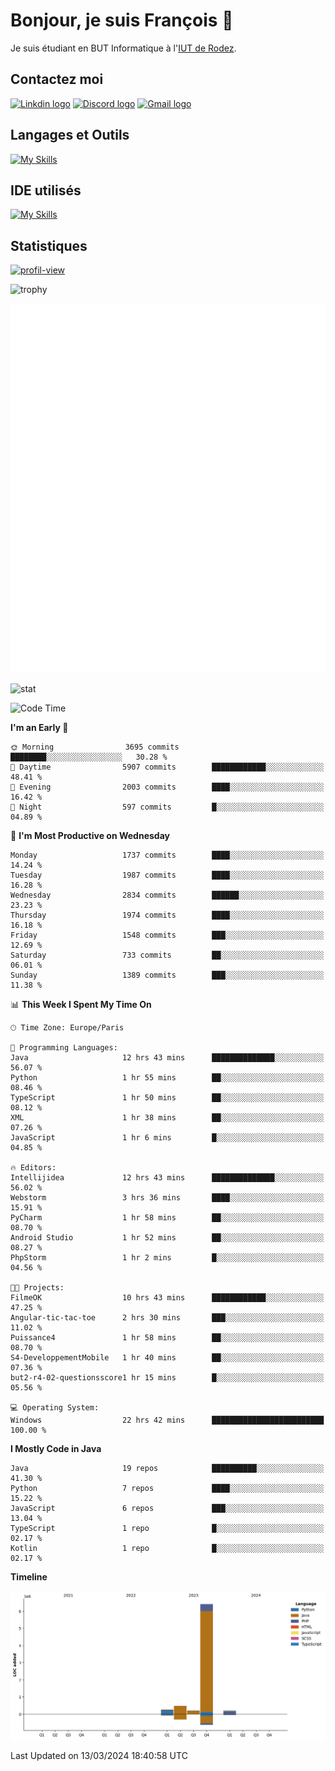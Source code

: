 # Bonjour, je suis François 👋

Je suis étudiant en BUT Informatique à l'[IUT de Rodez](https://iut-rodez.fr).

## Contactez moi

<p>
<a href="https://www.linkedin.com/in/fran%C3%A7ois-de-saint-palais-00985327a/" target="blank"><img src="https://img.shields.io/badge/LinkedIn-0077B5?style=for-the-badge&logo=linkedin&logoColor=white" alt="Linkdin logo"/></a>
<a href="https://discord.gg/francis389" target="blank"><img src="https://img.shields.io/badge/Discord-7289DA?style=for-the-badge&logo=discord&logoColor=white" alt="Discord logo" /></a>
<a href="mailto:francois-sp@gmx.fr" target="blank"><img src="https://img.shields.io/badge/Gmail-D14836?style=for-the-badge&logo=gmail&logoColor=white" alt="Gmail logo"/></a> 
</p>

## Langages et Outils

[![My Skills](https://skillicons.dev/icons?i=java,py,kotlin,git,html,css,sass,vue,angular,react,bootstrap,js,ts,php,mysql,sqlite,grafana,linux,windows,figma,postman)](https://skillicons.dev)

## IDE utilisés

[![My Skills](https://skillicons.dev/icons?i=idea,phpstorm,pycharm,androidstudio,vscode,webstorm,eclipse)](https://skillicons.dev)

## Statistiques

[![profil-view](https://komarev.com/ghpvc/?username=francois389&label=Profile%20views&color=0e75b6&style=flat)](https://github.com/ryo-ma/github-profile-trophy)

![trophy](https://github-profile-trophy.vercel.app/?username=Francois389&theme=onedark&column=-1)

![top-lang](https://raw.githubusercontent.com/Francois389/github-stat/master/generated/languages.svg#gh-dark-mode-only)
![](https://raw.githubusercontent.com/Francois389/github-stat/master/generated/overview.svg#gh-dark-mode-only)

![stat](https://github-readme-stats.vercel.app/api?username=francois389&show_icons=true&locale=fr&theme=onedark)

<!--START_SECTION:waka-->
![Code Time](http://img.shields.io/badge/Code%20Time-32%20hrs%2024%20mins-blue)

**I'm an Early 🐤** 

```text
🌞 Morning                3695 commits        ████████░░░░░░░░░░░░░░░░░   30.28 % 
🌆 Daytime                5907 commits        ████████████░░░░░░░░░░░░░   48.41 % 
🌃 Evening                2003 commits        ████░░░░░░░░░░░░░░░░░░░░░   16.42 % 
🌙 Night                  597 commits         █░░░░░░░░░░░░░░░░░░░░░░░░   04.89 % 
```
📅 **I'm Most Productive on Wednesday** 

```text
Monday                   1737 commits        ████░░░░░░░░░░░░░░░░░░░░░   14.24 % 
Tuesday                  1987 commits        ████░░░░░░░░░░░░░░░░░░░░░   16.28 % 
Wednesday                2834 commits        ██████░░░░░░░░░░░░░░░░░░░   23.23 % 
Thursday                 1974 commits        ████░░░░░░░░░░░░░░░░░░░░░   16.18 % 
Friday                   1548 commits        ███░░░░░░░░░░░░░░░░░░░░░░   12.69 % 
Saturday                 733 commits         ██░░░░░░░░░░░░░░░░░░░░░░░   06.01 % 
Sunday                   1389 commits        ███░░░░░░░░░░░░░░░░░░░░░░   11.38 % 
```


📊 **This Week I Spent My Time On** 

```text
🕑︎ Time Zone: Europe/Paris

💬 Programming Languages: 
Java                     12 hrs 43 mins      ██████████████░░░░░░░░░░░   56.07 % 
Python                   1 hr 55 mins        ██░░░░░░░░░░░░░░░░░░░░░░░   08.46 % 
TypeScript               1 hr 50 mins        ██░░░░░░░░░░░░░░░░░░░░░░░   08.12 % 
XML                      1 hr 38 mins        ██░░░░░░░░░░░░░░░░░░░░░░░   07.26 % 
JavaScript               1 hr 6 mins         █░░░░░░░░░░░░░░░░░░░░░░░░   04.85 % 

🔥 Editors: 
Intellijidea             12 hrs 43 mins      ██████████████░░░░░░░░░░░   56.02 % 
Webstorm                 3 hrs 36 mins       ████░░░░░░░░░░░░░░░░░░░░░   15.91 % 
PyCharm                  1 hr 58 mins        ██░░░░░░░░░░░░░░░░░░░░░░░   08.70 % 
Android Studio           1 hr 52 mins        ██░░░░░░░░░░░░░░░░░░░░░░░   08.27 % 
PhpStorm                 1 hr 2 mins         █░░░░░░░░░░░░░░░░░░░░░░░░   04.56 % 

🐱‍💻 Projects: 
FilmeOK                  10 hrs 43 mins      ████████████░░░░░░░░░░░░░   47.25 % 
Angular-tic-tac-toe      2 hrs 30 mins       ███░░░░░░░░░░░░░░░░░░░░░░   11.02 % 
Puissance4               1 hr 58 mins        ██░░░░░░░░░░░░░░░░░░░░░░░   08.70 % 
S4-DeveloppementMobile   1 hr 40 mins        ██░░░░░░░░░░░░░░░░░░░░░░░   07.36 % 
but2-r4-02-questionsscore1 hr 15 mins        █░░░░░░░░░░░░░░░░░░░░░░░░   05.56 % 

💻 Operating System: 
Windows                  22 hrs 42 mins      █████████████████████████   100.00 % 
```

**I Mostly Code in Java** 

```text
Java                     19 repos            ██████████░░░░░░░░░░░░░░░   41.30 % 
Python                   7 repos             ████░░░░░░░░░░░░░░░░░░░░░   15.22 % 
JavaScript               6 repos             ███░░░░░░░░░░░░░░░░░░░░░░   13.04 % 
TypeScript               1 repo              █░░░░░░░░░░░░░░░░░░░░░░░░   02.17 % 
Kotlin                   1 repo              █░░░░░░░░░░░░░░░░░░░░░░░░   02.17 % 
```



**Timeline**

![Lines of Code chart](https://raw.githubusercontent.com/Francois389/Francois389/main/assets/bar_graph.png)


 Last Updated on 13/03/2024 18:40:58 UTC
<!--END_SECTION:waka-->
